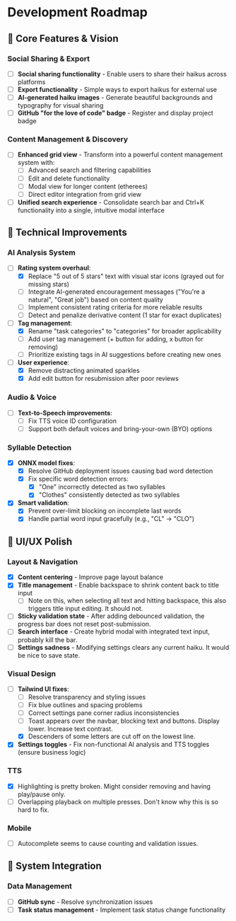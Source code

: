 # Development Roadmap

## 🚀 Core Features & Vision

### Social Sharing & Export
- [ ] **Social sharing functionality** - Enable users to share their haikus across platforms
- [ ] **Export functionality** - Simple ways to export haikus for external use
- [ ] **AI-generated haiku images** - Generate beautiful backgrounds and typography for visual sharing
- [ ] **GitHub "for the love of code" badge** - Register and display project badge

### Content Management & Discovery
- [ ] **Enhanced grid view** - Transform into a powerful content management system with:
  - [ ] Advanced search and filtering capabilities
  - [ ] Edit and delete functionality
  - [ ] Modal view for longer content (etherees)
  - [ ] Direct editor integration from grid view
- [ ] **Unified search experience** - Consolidate search bar and Ctrl+K functionality into a single, intuitive modal interface

## 🔧 Technical Improvements

### AI Analysis System
- [ ] **Rating system overhaul**:
  - [x] Replace "5 out of 5 stars" text with visual star icons (grayed out for missing stars)
  - [ ] Integrate AI-generated encouragement messages ("You're a natural", "Great job") based on content quality
  - [ ] Implement consistent rating criteria for more reliable results
  - [ ] Detect and penalize derivative content (1 star for exact duplicates)
- [ ] **Tag management**:
  - [x] Rename "task categories" to "categories" for broader applicability
  - [ ] Add user tag management (+ button for adding, x button for removing)
  - [ ] Prioritize existing tags in AI suggestions before creating new ones
- [ ] **User experience**:
  - [x] Remove distracting animated sparkles
  - [x] Add edit button for resubmission after poor reviews

### Audio & Voice
- [ ] **Text-to-Speech improvements**:
  - [ ] Fix TTS voice ID configuration
  - [ ] Support both default voices and bring-your-own (BYO) options

### Syllable Detection
- [x] **ONNX model fixes**:
  - [x] Resolve GitHub deployment issues causing bad word detection
  - [x] Fix specific word detection errors:
    - [x] "One" incorrectly detected as two syllables
    - [x] "Clothes" consistently detected as two syllables
- [x] **Smart validation**:
  - [x] Prevent over-limit blocking on incomplete last words
  - [x] Handle partial word input gracefully (e.g., "CL" → "CLO")

## 🎨 UI/UX Polish

### Layout & Navigation
- [x] **Content centering** - Improve page layout balance
- [x] **Title management** - Enable backspace to shrink content back to title input
  - [ ] Note on this, when selecting all text and hitting backspace, this also triggers title input editing. It should not.
- [ ] **Sticky validation state** - After adding debounced validation, the progress bar does not reset post-submission.
- [ ] **Search interface** - Create hybrid modal with integrated text input, probably kill the bar.
- [ ] **Settings sadness** - Modifying settings clears any current haiku. It would be nice to save state.

### Visual Design
- [ ] **Tailwind UI fixes**:
  - [ ] Resolve transparency and styling issues
  - [ ] Fix blue outlines and spacing problems
  - [ ] Correct settings pane corner radius inconsistencies
  - [ ] Toast appears over the navbar, blocking text and buttons. Display lower. Increase text contrast.
  - [x] Descenders of some letters are cut off on the lowest line.
- [x] **Settings toggles** - Fix non-functional AI analysis and TTS toggles (ensure business logic)

### TTS
- [x] Highlighting is pretty broken. Might consider removing and having play/pause only.
- [ ] Overlapping playback on multiple presses. Don't know why this is so hard to fix.

### Mobile
- [ ] Autocomplete seems to cause counting and validation issues.

## 🔄 System Integration

### Data Management
- [ ] **GitHub sync** - Resolve synchronization issues
- [ ] **Task status management** - Implement task status change functionality